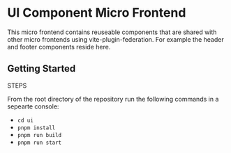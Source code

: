 # UI Component Micro Frontend

This micro frontend contains reuseable components that are shared with other micro frontends using vite-plugin-federation. For example the header and footer components reside here.

## Getting Started

STEPS

From the root directory of the repository run the following commands in a sepearte console:

- `cd ui`
- `pnpm install`
- `pnpm run build`
- `pnpm run start`
